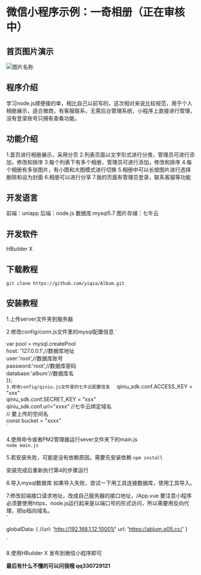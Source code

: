 # 微信小程序示例：一奇相册（正在审核中）

## 首页图片演示
![图片名称](https://img-blog.csdnimg.cn/20200502150357241.PNG?x-oss-process=image/watermark,type_ZmFuZ3poZW5naGVpdGk,shadow_10,text_aHR0cHM6Ly9ibG9nLmNzZG4ubmV0L3FxXzE5NDUwMDc1,size_5,color_FFFFFF,t_30) 


## 程序介绍
学习node.js顺便接的单，相比自己以前写的，这次相对来说比较规范，用于个人相册展示，适合微商，有客服联系，无需后台管理系统，小程序上直接进行管理，没有登录账号只拥有查看功能。

## 功能介绍
1.首页进行相册展示，采用分页
2.列表页面以文字形式进行分类，管理员可进行添加，修改和排序
3.每个列表下有多个相册，管理员可进行添加，修改和排序
4.每个相册有多张图片，有小图和大图模式进行切换
5.相册中可以长按图片进行选择删除和设为封面
6.相册可以进行分享
7.我的页面有管理员登录，联系客服等功能

## 开发语言
前端：uniapp
后端：node.js
数据库:mysql5.7
图片存储：七牛云

## 开发软件
HBuilder X

## 下载教程
`
git clone https://github.com/yiqia/Album.git
`
## 安装教程

1.上传server文件夹到服务器

2.修改config/conn.js文件里的mysql配置信息
`

var pool = mysql.createPool  
    host: '127.0.0.1',//数据库地址  
    user:'root',//数据库账号  
    password:'root',//数据库密码  
    database:'album'//数据库名  
});  
`
3.修改config/qiniu.js文件里的七牛云配置信息  
`
qiniu_sdk.conf.ACCESS_KEY = "xxx"    
qiniu_sdk.conf.SECRET_KEY = "xxx"    
qiniu_sdk.conf.url="xxxx"  //七牛云绑定域名  
// 要上传的空间名  
const bucket = "xxxx"  
`

4.使用命令或者PM2管理器运行sever文件夹下的main.js  
`
node main.js
`

5.若安装失败，可能是没有依赖原因，需要先安装依赖
`
npm install
`

安装完成后重新执行第4的步骤运行

6.导入mysql数据库
如果导入失败，尝试一下用工具连接数据库，使用工具导入。

7.修改前端接口请求地址，改成自己服务器的接口地址，/App.vue
要注意小程序必须要使用https，node.js运行起来是以端口号的形式访问，所以需要用反向代理，把ip指向域名。  
`
  
globalData: {
			//url: 'http://192.168.1.12:10001/'
			url: 'https://ablum.q05.cc/'
		}
  
`

8.使用HBuilder X 发布到微信小程序即可

**最后有什么不懂的可以问我哦
qq330729121**

